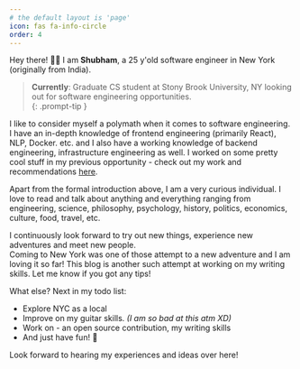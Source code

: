 ```yaml
---
# the default layout is 'page'
icon: fas fa-info-circle
order: 4
---
```


Hey there! 👋🏻 I am <strong>Shubham</strong>, a 25 y'old software engineer in New York (originally from India).

> <strong>Currently</strong>: Graduate CS student at Stony Brook University, NY looking out for software engineering opportunities.   
{: .prompt-tip }

I like to consider myself a polymath when it comes to software engineering. I have an in-depth knowledge of frontend engineering (primarily React), NLP, Docker. etc. and I also have a working knowledge of backend engineering, infrastructure engineering as well. I worked on some pretty cool stuff in my previous opportunity - check out my work and recommendations <a href="https://www.linkedin.com/in/shubhamjawandhiya/" target="_blank">here</a>.

Apart from the formal introduction above, I am a very curious individual. I love to read and talk about anything and everything ranging from engineering, science, philosophy, psychology, history, politics, economics, culture, food, travel, etc. 

I continuously look forward to try out new things, experience new adventures and meet new people.   
Coming to New York was one of those attempt to a new adventure and I am loving it so far! This blog is another such attempt at working on my writing skills. Let me know if you got any tips!

What else? Next in my todo list:
- Explore NYC as a local
- Improve on my guitar skills. <i>(I am so bad at this atm XD)</i>
- Work on - an open source contribution, my writing skills
- And just have fun! 👻

Look forward to hearing my experiences and ideas over here!


